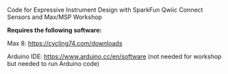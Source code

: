 Code for Expressive Instrument Design with SparkFun Qwiic Connect Sensors and Max/MSP Workshop

<b>Requires the following software: </b>

  Max 8: https://cycling74.com/downloads 
  
  Arduino IDE: https://www.arduino.cc/en/software (not needed for workshop but needed to run Arduino code)
